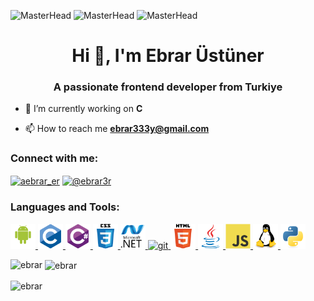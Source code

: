 ![MasterHead](https://i.pinimg.com/236x/51/33/c0/5133c08e2b2f78fb2bedeebb694e6ac9.jpg) ![MasterHead](https://img.freepik.com/premium-photo/ancient-sculpture-working-with-laptop_539944-2537.jpg) ![MasterHead](https://img.freepik.com/premium-photo/statue-man-using-laptop-computer_925911-8217.jpg?size=626&ext=jpg&ga=GA1.1.2008272138.1721520000&semt=sph)
<h1 align="center">Hi 👋, I'm Ebrar Üstüner</h1>
<h3 align="center">A passionate frontend developer from Turkiye</h3>

- 🔭 I’m currently working on **C**

- 📫 How to reach me **ebrar333y@gmail.com**

<h3 align="left">Connect with me:</h3>
<p align="left">
<a href="https://instagram.com/aebrar_er" target="blank"><img align="center" src="https://raw.githubusercontent.com/rahuldkjain/github-profile-readme-generator/master/src/images/icons/Social/instagram.svg" alt="aebrar_er" height="30" width="40" /></a>
<a href="https://medium.com/@ebrar3r" target="blank"><img align="center" src="https://raw.githubusercontent.com/rahuldkjain/github-profile-readme-generator/master/src/images/icons/Social/medium.svg" alt="@ebrar3r" height="30" width="40" /></a>
</p>

<h3 align="left">Languages and Tools:</h3>
<p align="left"> <a href="https://developer.android.com" target="_blank" rel="noreferrer"> <img src="https://raw.githubusercontent.com/devicons/devicon/master/icons/android/android-original-wordmark.svg" alt="android" width="40" height="40"/> </a> <a href="https://www.cprogramming.com/" target="_blank" rel="noreferrer"> <img src="https://raw.githubusercontent.com/devicons/devicon/master/icons/c/c-original.svg" alt="c" width="40" height="40"/> </a> <a href="https://www.w3schools.com/cs/" target="_blank" rel="noreferrer"> <img src="https://raw.githubusercontent.com/devicons/devicon/master/icons/csharp/csharp-original.svg" alt="csharp" width="40" height="40"/> </a> <a href="https://www.w3schools.com/css/" target="_blank" rel="noreferrer"> <img src="https://raw.githubusercontent.com/devicons/devicon/master/icons/css3/css3-original-wordmark.svg" alt="css3" width="40" height="40"/> </a> <a href="https://dotnet.microsoft.com/" target="_blank" rel="noreferrer"> <img src="https://raw.githubusercontent.com/devicons/devicon/master/icons/dot-net/dot-net-original-wordmark.svg" alt="dotnet" width="40" height="40"/> </a> <a href="https://git-scm.com/" target="_blank" rel="noreferrer"> <img src="https://www.vectorlogo.zone/logos/git-scm/git-scm-icon.svg" alt="git" width="40" height="40"/> </a> <a href="https://www.w3.org/html/" target="_blank" rel="noreferrer"> <img src="https://raw.githubusercontent.com/devicons/devicon/master/icons/html5/html5-original-wordmark.svg" alt="html5" width="40" height="40"/> </a> <a href="https://www.java.com" target="_blank" rel="noreferrer"> <img src="https://raw.githubusercontent.com/devicons/devicon/master/icons/java/java-original.svg" alt="java" width="40" height="40"/> </a> <a href="https://developer.mozilla.org/en-US/docs/Web/JavaScript" target="_blank" rel="noreferrer"> <img src="https://raw.githubusercontent.com/devicons/devicon/master/icons/javascript/javascript-original.svg" alt="javascript" width="40" height="40"/> </a> <a href="https://www.linux.org/" target="_blank" rel="noreferrer"> <img src="https://raw.githubusercontent.com/devicons/devicon/master/icons/linux/linux-original.svg" alt="linux" width="40" height="40"/> </a> <a href="https://www.python.org" target="_blank" rel="noreferrer"> <img src="https://raw.githubusercontent.com/devicons/devicon/master/icons/python/python-original.svg" alt="python" width="40" height="40"/> </a> </p>

<p><img align="left" src="https://github-readme-stats.vercel.app/api/top-langs?username=ebrar&show_icons=true&locale=en&layout=compact" alt="ebrar" /></p>

<p>&nbsp;<img align="center" src="https://github-readme-stats.vercel.app/api?username=ebrar&show_icons=true&locale=en" alt="ebrar" /></p>

<p><img align="center" src="https://github-readme-streak-stats.herokuapp.com/?user=ebrar&" alt="ebrar" /></p>
